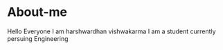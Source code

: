 # About-me

Hello Everyone I am harshwardhan vishwakarma 
I am a student currently persuing Engineering
